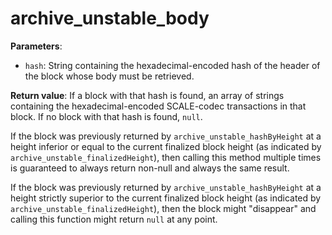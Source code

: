# archive_unstable_body

**Parameters**:

- `hash`: String containing the hexadecimal-encoded hash of the header of the block whose body must be retrieved.

**Return value**: If a block with that hash is found, an array of strings containing the hexadecimal-encoded SCALE-codec transactions in that block. If no block with that hash is found, `null`.

If the block was previously returned by `archive_unstable_hashByHeight` at a height inferior or equal to the current finalized block height (as indicated by `archive_unstable_finalizedHeight`), then calling this method multiple times is guaranteed to always return non-null and always the same result.

If the block was previously returned by `archive_unstable_hashByHeight` at a height strictly superior to the current finalized block height (as indicated by `archive_unstable_finalizedHeight`), then the block might "disappear" and calling this function might return `null` at any point.
